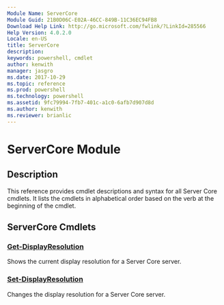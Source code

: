 ```yaml
---
Module Name: ServerCore
Module Guid: 21B0D06C-E02A-46CC-849B-11C36EC94FB8
Download Help Link: http://go.microsoft.com/fwlink/?LinkId=285566
Help Version: 4.0.2.0
Locale: en-US
title: ServerCore
description: 
keywords: powershell, cmdlet
author: kenwith
manager: jasgro
ms.date: 2017-10-29
ms.topic: reference
ms.prod: powershell
ms.technology: powershell
ms.assetid: 9fc79994-7fb7-401c-a1c0-6afb7d907d8d
ms.author: kenwith
ms.reviewer: brianlic
---
```


# ServerCore Module
## Description
This reference provides cmdlet descriptions and syntax for all Server Core cmdlets. It lists the cmdlets in alphabetical order based on the verb at the beginning of the cmdlet.

## ServerCore Cmdlets
### [Get-DisplayResolution](./Get-DisplayResolution.md)
Shows the current display resolution for a Server Core server.

### [Set-DisplayResolution](./Set-DisplayResolution.md)
Changes the display resolution for a Server Core server.
